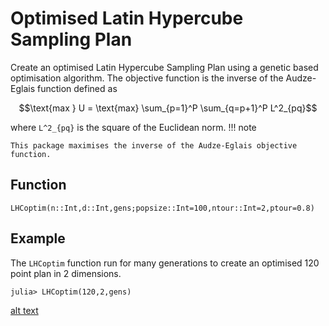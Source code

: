 # Optimised Latin Hypercube Sampling Plan

Create an optimised Latin Hypercube Sampling Plan using a genetic based optimisation
algorithm. The objective function is the inverse of the Audze-Eglais function defined as

```math
\text{max } U = \text{max} \sum_{p=1}^P \sum_{q=p+1}^P L^2_{pq}
```
where ``L^2_{pq}`` is the square of the Euclidean norm.
!!! note

    This package maximises the inverse of the Audze-Eglais objective function.

## Function
```@docs
LHCoptim(n::Int,d::Int,gens;popsize::Int=100,ntour::Int=2,ptour=0.8)
```

## Example
The `LHCoptim` function run for many generations to create an optimised 120 point
plan in 2 dimensions.

```julia-repl
julia> LHCoptim(120,2,gens)
```
[alt text](https://github.com/MrUrq/LatinHypercubeSampling.jl/blob/master/docs/src/assets/120p2d.png "120p 2d plan")
